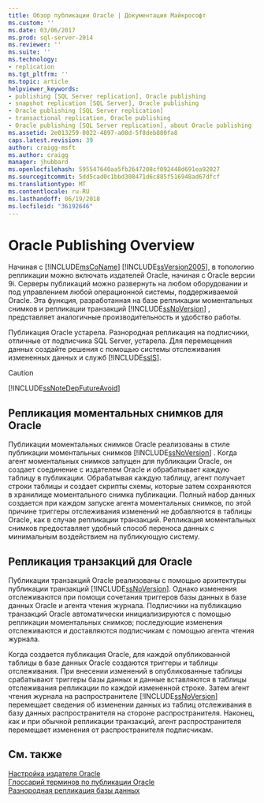 ```yaml
---
title: Обзор публикации Oracle | Документация Майкрософт
ms.custom: ''
ms.date: 03/06/2017
ms.prod: sql-server-2014
ms.reviewer: ''
ms.suite: ''
ms.technology:
- replication
ms.tgt_pltfrm: ''
ms.topic: article
helpviewer_keywords:
- publishing [SQL Server replication], Oracle publishing
- snapshot replication [SQL Server], Oracle publishing
- Oracle publishing [SQL Server replication]
- transactional replication, Oracle publishing
- Oracle publishing [SQL Server replication], about Oracle publishing
ms.assetid: 2e013259-0022-4897-a08d-5f8deb880fa8
caps.latest.revision: 39
author: craigg-msft
ms.author: craigg
manager: jhubbard
ms.openlocfilehash: 595547640aa5fb2647208cf092448d691ea92027
ms.sourcegitcommit: 5dd5cad0c1bbd308471d6c885f516948ad67dfcf
ms.translationtype: MT
ms.contentlocale: ru-RU
ms.lasthandoff: 06/19/2018
ms.locfileid: "36192646"
---
```

# <a name="oracle-publishing-overview"></a>Oracle Publishing Overview
  Начиная с [!INCLUDE[msCoName](../../../includes/msconame-md.md)] [!INCLUDE[ssVersion2005](../../../includes/ssversion2005-md.md)], в топологию репликации можно включать издателей Oracle, начиная с Oracle версии 9i. Серверы публикаций можно развернуть на любом оборудовании и под управлением любой операционной системы, поддерживаемой Oracle. Эта функция, разработанная на базе репликации моментальных снимков и репликации транзакций [!INCLUDE[ssNoVersion](../../../includes/ssnoversion-md.md)] , представляет аналогичные производительность и удобство работы.  
  
 Публикация Oracle устарела. Разнородная репликация на подписчики, отличные от подписчика SQL Server, устарела. Для перемещения данных создайте решения с помощью системы отслеживания измененных данных и служб [!INCLUDE[ssIS](../../../includes/ssis-md.md)].  
  
> [!CAUTION]  
>  [!INCLUDE[ssNoteDepFutureAvoid](../../../includes/ssnotedepfutureavoid-md.md)]  
  
## <a name="snapshot-replication-for-oracle"></a>Репликация моментальных снимков для Oracle  
 Публикации моментальных снимков Oracle реализованы в стиле публикации моментальных снимков [!INCLUDE[ssNoVersion](../../../includes/ssnoversion-md.md)] . Когда агент моментальных снимков запущен для публикации Oracle, он создает соединение с издателем Oracle и обрабатывает каждую таблицу в публикации. Обрабатывая каждую таблицу, агент получает строки таблицы и создает скрипты схемы, которые затем сохраняются в хранилище моментального снимка публикации. Полный набор данных создается при каждом запуске агента моментальных снимков, по этой причине триггеры отслеживания изменений не добавляются в таблицы Oracle, как в случае репликации транзакций. Репликация моментальных снимков предоставляет удобный способ переноса данных с минимальным воздействием на публикующую систему.  
  
## <a name="transactional-replication-for-oracle"></a>Репликация транзакций для Oracle  
 Публикации транзакций Oracle реализованы с помощью архитектуры публикации транзакций [!INCLUDE[ssNoVersion](../../../includes/ssnoversion-md.md)]. Однако изменения отслеживаются при помощи сочетания триггеров базы данных в базе данных Oracle и агента чтения журнала. Подписчики на публикацию транзакций Oracle автоматически инициализируются с помощью репликации моментальных снимков; последующие изменения отслеживаются и доставляются подписчикам с помощью агента чтения журнала.  
  
 Когда создается публикация Oracle, для каждой опубликованной таблицы в базе данных Oracle создаются триггеры и таблицы отслеживания. При внесении изменений в опубликованные таблицы срабатывают триггеры базы данных и данные вставляются в таблицы отслеживания репликации по каждой измененной строке. Затем агент чтения журнала на распространителе [!INCLUDE[ssNoVersion](../../../includes/ssnoversion-md.md)] перемещает сведения об изменении данных из таблиц отслеживания в базу данных распространителя на стороне распространителя. Наконец, как и при обычной репликации транзакций, агент распространителя перемещает изменения от распространителя подписчикам.  
  
## <a name="see-also"></a>См. также  
 [Настройка издателя Oracle](configure-an-oracle-publisher.md)   
 [Глоссарий терминов по публикации Oracle](glossary-of-terms-for-oracle-publishing.md)   
 [Разнородная репликация базы данных](heterogeneous-database-replication.md)  
  
  